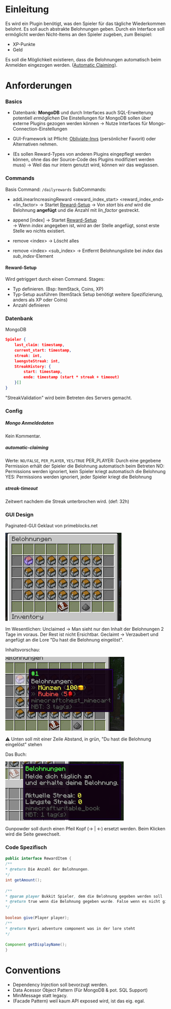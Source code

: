 # Einleitung
Es wird ein Plugin benötigt, was den Spieler für das tägliche Wiederkommen belohnt. 
Es soll auch abstrakte Belohnungen geben. Durch ein Interface soll ermöglicht werden Nicht-Items an den Spieler zugeben, zum Beispiel:
- XP-Punkte
- Geld

Es soll die Möglichkeit existieren, dass die Belohnungen automatisch beim Anmelden eingezogen werden. ([Automatic Claiming](#automatic-claiming)). 

# Anforderungen
### Basics
- Datenbank: **MongoDB** und durch Interfaces auch SQL-Erweiterung potentiell *ermöglichen*
  Die Einstellungen für MongoDB sollen über externe Plugins gezogen werden können 
  -> Nutze Interfaces für Mongo-Connection-Einstellungen
- GUI-Framework ist Pflicht: [Obliviate-Invs](https://github.com/hamza-cskn/obliviate-invs) (persönlicher Favorit) oder Alternativen nehmen.

- (Es sollen Reward-Types von anderen Plugins eingepflegt werden können, ohne das der Source-Code des Plugins modifiziert werden muss) 
  -> Weil das nur intern genutzt wird, können wir das weglassen. 
  
### Commands
Basis Command: `/dailyrewards`
SubCommands:
- addLinearIncreasingReward \<reward_index_start> \<reward_index_end> \<lin_factor>
  -> Startet [Reward-Setup](#Reward-Setup) 
  -> Von _start_ bis _end_ wird die Belohnung **angefügt** und die Anzahl mit _lin_factor_ gestreckt.
  
- append \[index]
  -> Startet [Reward-Setup](#Reward-Setup)  
  -> Wenn _index_ angegeben ist, wird an der Stelle angefügt, sonst erste Stelle wo nichts existiert.
- remove \<index> 
  -> Löscht alles
- remove \<index> \<sub_index> 
  -> Entfernt Belohnungsliste bei _index_ das _sub_index_-Element


#### Reward-Setup
Wird getriggert durch einen Command.
Stages:
- Typ definieren. (Bsp: ItemStack, Coins, XP)
- Typ-Setup ausführen (ItemStack Setup benötigt weitere Spezifizierung, anders als XP oder Coins)
- Anzahl definieren

### Datenbank
MongoDB
```json
Spieler {
	last_claim: timestamp,
	current_start: timestamp,
	streak: int,
	laengsteStreak: int,
	StreakHistory: {
		start: timestamp,
		ende: timestamp (start * streak + timeout)
	}[]
}
```

"StreakValidation" wird beim Betreten des Servers gemacht. 

### Config
##### Mongo Anmeldedaten
Kein Kommentar. 
##### automatic-claiming
Werte: `NO/FALSE`, `PER_PLAYER`, `YES/TRUE`
PER_PLAYER: Durch eine gegebene Permission erhält der Spieler die Belohnung automatisch beim Betreten
NO: Permissions werden ignoriert, kein Spieler kriegt automatisch die Belohnung
YES: Permissions werden ignoriert, jeder Spieler kriegt die Belohnung 

##### streak-timeout
Zeitwert nachdem die Streak unterbrochen wird. (def: 32h)
### GUI Design
Paginated-GUI
Geklaut von primeblocks.net

![image](./daily_claim_gui.png)


Im Wesentlichen:
Unclaimed ->  Man sieht nur den Inhalt der Belohnungen 2 Tage im voraus. Der Rest ist nicht Ersichtbar. 
Geclaimt -> Verzaubert und angefügt an die Lore "Du hast die Belohnung eingelöst".

Inhaltsvorschau: 

![./preview.png](./preview.png)

⚠️ Unten soll mit einer Zeile Abstand, in grün,  "Du hast die Belohnung eingelöst" stehen


Das Buch:

![./book_info.png](./book_info.png)

Gunpowder soll durch einen Pfeil Kopf (-> | <-)  ersetzt werden. 
Beim Klicken wird die Seite gewechselt.

### Code Spezifisch
```java
public interface RewardItem {
/**
* @return Die Anzahl der Belohnungen.
*/
int getAmount();

/**
* @param player Bukkit Spieler, dem die Belohnung gegeben werden soll
* @return true wenn die Belohnung gegeben wurde. False wenn es nicht ging.
*/

boolean give(Player player);
/**
* @return Kyori adventure component was in der lore steht
*/

Component getDisplayName();
}
```


# Conventions
- Dependency Injection soll bevorzugt werden.
- Data Acessor Object Pattern (Für MongoDB & pot. SQL Support)
- MiniMessage statt legacy. 
- (Facade Pattern) weil kaum API exposed wird, ist das eig. egal.
